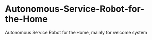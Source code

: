 # Autonomous-Service-Robot-for-the-Home
Autonomous Service Robot for the Home, mainly for welcome system
